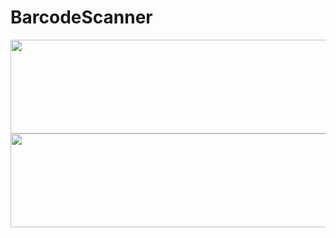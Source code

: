 # BarcodeScanner

<img src="https://user-images.githubusercontent.com/27150828/50214476-5e1e2880-03a6-11e9-8028-77f92615e9ce.PNG" height="150" width="650">

<img src="https://user-images.githubusercontent.com/27150828/50214553-9b82b600-03a6-11e9-8c0f-2a69ce7ea76b.PNG" height="150" width="650">

